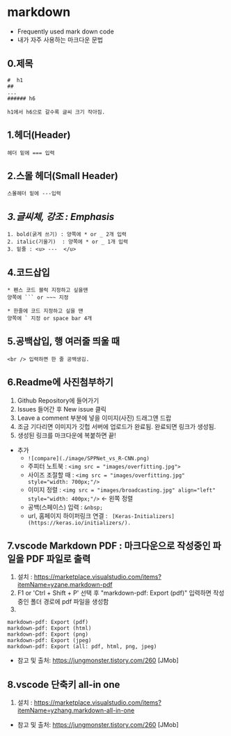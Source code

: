 markdown
===

* Frequently used mark down code
* 내가 자주 사용하는 마크다운 문법

0.제목
---
```
#  h1
##
...
###### h6

h1에서 h6으로 갈수록 글씨 크기 작아짐.
```

1.헤더(Header)
----
```
헤더 밑에 === 입력
```


2.스몰 헤더(Small Header)
----
```
스몰헤더 밑에 ---입력
```


*3.글씨체, 강조 : Emphasis*
---
~~~
1. bold(굵게 쓰기) : 양쪽에 * or _ 2개 입력
2. italic(기울기)  : 양쪽에 * or _ 1개 입력
3. 밑줄 : <u> ---  </u>
~~~

4.코드삽입
---
```
* 펜스 코드 블럭 지정하고 싶을땐
양쪽에 ``` or ~~~ 지정

* 한줄에 코드 지정하고 싶을 떈
양쪽에 ` 지정 or space bar 4개
```

5.공백삽입, 행 여러줄 띄울 때
---
```
<br /> 입력하면 한 줄 공백생김.
```

6.Readme에 사진첨부하기
---
1. Github Repository에 들어가기
2. Issues 들어간 후 New issue 클릭
3. Leave a comment 부분에 넣을 이미지(사진) 드래그앤 드랍
4. 조금 기다리면 이미지가 깃헙 서버에 업로드가 완료됨. 완료되면 링크가 생성됨.
5. 생성된 링크를 마크다운에 복붙하면 끝!

* 추가
  * `![compare](./image/SPPNet_vs_R-CNN.png)`
  * 주피터 노트북 :  `<img src = "images/overfitting.jpg">`
  * 사이즈 조절할 때 : `<img src = "images/overfitting.jpg" style="width: 700px;"/>`
  * 이미지 정렬 : `<img src = "images/broadcasting.jpg" align="left" style="width: 400px;"/>` <- 왼쪽 정렬
  * 공백(스페이스) 입력 : `&nbsp;`
  * url, 홈페이지 하이퍼링크 연결 : ` [Keras-Initializers](https://keras.io/initializers/).`

7.vscode Markdown PDF : 마크다운으로 작성중인 파일을 PDF 파일로 출력
---
1. 설치 : https://marketplace.visualstudio.com/items?itemName=yzane.markdown-pdf
2. F1 or 'Ctrl + Shift + P' 선택 후 "markdown-pdf: Export (pdf)" 입력하면  작성중인 폴더 경로에 pdf 파일을 생성함
3. 
``` markdown-pdf: Export (settings.json)
markdown-pdf: Export (pdf)
markdown-pdf: Export (html)
markdown-pdf: Export (png)
markdown-pdf: Export (jpeg)
markdown-pdf: Export (all: pdf, html, png, jpeg)
```

* 참고 및 출처: https://jungmonster.tistory.com/260 [JMob]


8.vscode 단축키 all-in one
---
1. 설치 : https://marketplace.visualstudio.com/items?itemName=yzhang.markdown-all-in-one

* 참고 및 출처: https://jungmonster.tistory.com/260 [JMob]
